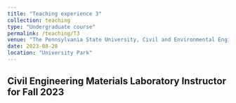```yaml
---
title: "Teaching experience 3"
collection: teaching
type: "Undergraduate course"
permalink: /teaching/T3
venue: "The Pennsylvania State University, Civil and Environmental Engineering"
date: 2023-08-28
location: "University Park"
---
```

Civil Engineering Materials Laboratory
Instructor for Fall 2023
----
